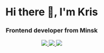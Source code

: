  <div id="header" align="center">
  <h1>Hi there 👋, I'm Kris</h1>
  <h3>Frontend developer from Minsk</h3>
</div>
<div align="center">
 <a href="https://www.linkedin.com/in/kristin-osmakov-3a2244254/">
  <img src="https://img.shields.io/badge/LinkedIn-blue?logo=linkedin&logoColor=white&style=for-the-badge"/>
 </a>
 <a href="https://t.me//osmakov_k">
  <img src="https://img.shields.io/badge/Telegram-blue?logo=telegram&logoColor=white&style=for-the-badge"/>
 </a>
 <a href="https://t.me//osmakov_k">
  <img src="https://img.shields.io/badge/Mail-red?style=for-the-badge&logo=mail&logoColor=white"/>
 </a>
</div>
